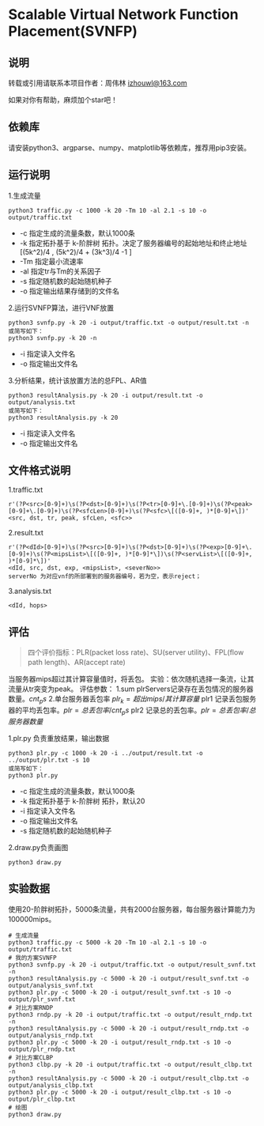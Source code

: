 # Scalable Virtual Network Function Placement(SVNFP)

## 说明

转载或引用请联系本项目作者：周伟林 izhouwl@163.com

如果对你有帮助，麻烦加个star吧！

## 依赖库

请安装python3、argparse、numpy、matplotlib等依赖库，推荐用pip3安装。

## 运行说明

1.生成流量

```console
python3 traffic.py -c 1000 -k 20 -Tm 10 -al 2.1 -s 10 -o output/traffic.txt
```

+ -c 指定生成的流量条数，默认1000条
+ -k 指定拓扑基于 k-阶胖树 拓扑。决定了服务器编号的起始地址和终止地址 [(5k^2)/4 , (5k^2)/4 + (3k^3)/4 -1 ]
+ -Tm 指定最小流速率
+ -al 指定tr与Tm的关系因子
+ -s 指定随机数的起始随机种子
+ -o 指定输出结果存储到的文件名

2.运行SVNFP算法，进行VNF放置

```console
python3 svnfp.py -k 20 -i output/traffic.txt -o output/result.txt -n
或简写如下：
python3 svnfp.py -k 20 -n
```

+ -i 指定读入文件名
+ -o 指定输出文件名

3.分析结果，统计该放置方法的总FPL、AR值

```console
python3 resultAnalysis.py -k 20 -i output/result.txt -o output/analysis.txt
或简写如下：
python3 resultAnalysis.py -k 20
```

+ -i 指定读入文件名
+ -o 指定输出文件名

## 文件格式说明

1.traffic.txt

```console
r'(?P<src>[0-9]+)\s(?P<dst>[0-9]+)\s(?P<tr>[0-9]+\.[0-9]+)\s(?P<peak>[0-9]+\.[0-9]+)\s(?P<sfcLen>[0-9]+)\s(?P<sfc>\[([0-9]+, )*[0-9]+\])'
<src, dst, tr, peak, sfcLen, <sfc>>
```

2.result.txt

```console
r'(?P<dId>[0-9]+)\s(?P<src>[0-9]+)\s(?P<dst>[0-9]+)\s(?P<exp>[0-9]+\.[0-9]+)\s(?P<mipsList>\[([0-9]+, )*[0-9]*\])\s(?P<servList>\[([0-9]+, )*[0-9]*\])'
<dId, src, dst, exp, <mipsList>, <severNo>>
serverNo 为对应vnf的所部署到的服务器编号，若为空，表示reject；
```

3.analysis.txt

```console
<dId, hops>
```

## 评估

> 四个评价指标：PLR(packet loss rate)、SU(server utility)、FPL(flow path length)、AR(accept rate)

当服务器mips超过其计算容量值时，将丢包。
实验：依次随机选择一条流，让其流量从tr突变为peak。
评估参数：
1.sum plrServers记录存在丢包情况的服务器数量。$cnt_ps$
2.单台服务器丢包率 $plr_k = 超出mips/其计算容量$
plr1 记录丢包服务器的平均丢包率。$plr = 总丢包率/cnt_ps$
plr2 记录总的丢包率。$plr = 总丢包率/总服务器数量$

1.plr.py 负责重放结果，输出数据

```console
python3 plr.py -c 1000 -k 20 -i ../output/result.txt -o ../output/plr.txt -s 10
或简写如下：
python3 plr.py
```

+ -c 指定生成的流量条数，默认1000条
+ -k 指定拓扑基于 k-阶胖树 拓扑，默认20
+ -i 指定读入文件名
+ -o 指定输出文件名
+ -s 指定随机数的起始随机种子

2.draw.py负责画图

```console
python3 draw.py
```

## 实验数据

使用20-阶胖树拓扑，5000条流量，共有2000台服务器，每台服务器计算能力为100000mips。

```console
# 生成流量
python3 traffic.py -c 5000 -k 20 -Tm 10 -al 2.1 -s 10 -o output/traffic.txt
# 我的方案SVNFP
python3 svnfp.py -k 20 -i output/traffic.txt -o output/result_svnf.txt -n
python3 resultAnalysis.py -c 5000 -k 20 -i output/result_svnf.txt -o output/analysis_svnf.txt
python3 plr.py -c 5000 -k 20 -i output/result_svnf.txt -s 10 -o output/plr_svnf.txt
# 对比方案RNDP
python3 rndp.py -k 20 -i output/traffic.txt -o output/result_rndp.txt -n
python3 resultAnalysis.py -c 5000 -k 20 -i output/result_rndp.txt -o output/analysis_rndp.txt
python3 plr.py -c 5000 -k 20 -i output/result_rndp.txt -s 10 -o output/plr_rndp.txt
# 对比方案CLBP
python3 clbp.py -k 20 -i output/traffic.txt -o output/result_clbp.txt -n
python3 resultAnalysis.py -c 5000 -k 20 -i output/result_clbp.txt -o output/analysis_clbp.txt
python3 plr.py -c 5000 -k 20 -i output/result_clbp.txt -s 10 -o output/plr_clbp.txt
# 绘图
python3 draw.py
```
